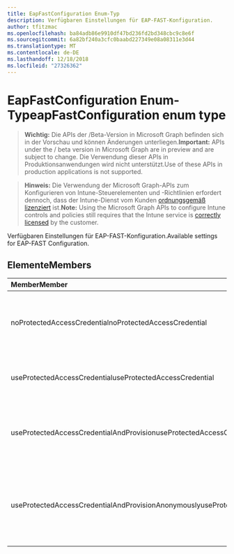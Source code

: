 ```yaml
---
title: EapFastConfiguration Enum-Typ
description: Verfügbaren Einstellungen für EAP-FAST-Konfiguration.
author: tfitzmac
ms.openlocfilehash: ba84adb86e9910df47bd236fd2bd348cbc9c8e6f
ms.sourcegitcommit: 6a82bf240a3cfc0baabd227349e08a08311e3d44
ms.translationtype: MT
ms.contentlocale: de-DE
ms.lasthandoff: 12/18/2018
ms.locfileid: "27326362"
---
```

# <a name="eapfastconfiguration-enum-type"></a><span data-ttu-id="4e69d-103">EapFastConfiguration Enum-Typ</span><span class="sxs-lookup"><span data-stu-id="4e69d-103">eapFastConfiguration enum type</span></span>

> <span data-ttu-id="4e69d-104">**Wichtig:** Die APIs der /Beta-Version in Microsoft Graph befinden sich in der Vorschau und können Änderungen unterliegen.</span><span class="sxs-lookup"><span data-stu-id="4e69d-104">**Important:** APIs under the / beta version in Microsoft Graph are in preview and are subject to change.</span></span> <span data-ttu-id="4e69d-105">Die Verwendung dieser APIs in Produktionsanwendungen wird nicht unterstützt.</span><span class="sxs-lookup"><span data-stu-id="4e69d-105">Use of these APIs in production applications is not supported.</span></span>

> <span data-ttu-id="4e69d-106">**Hinweis:** Die Verwendung der Microsoft Graph-APIs zum Konfigurieren von Intune-Steuerelementen und -Richtlinien erfordert dennoch, dass der Intune-Dienst vom Kunden [ordnungsgemäß lizenziert](https://go.microsoft.com/fwlink/?linkid=839381) ist.</span><span class="sxs-lookup"><span data-stu-id="4e69d-106">**Note:** Using the Microsoft Graph APIs to configure Intune controls and policies still requires that the Intune service is [correctly licensed](https://go.microsoft.com/fwlink/?linkid=839381) by the customer.</span></span>

<span data-ttu-id="4e69d-107">Verfügbaren Einstellungen für EAP-FAST-Konfiguration.</span><span class="sxs-lookup"><span data-stu-id="4e69d-107">Available settings for EAP-FAST Configuration.</span></span>
## <a name="members"></a><span data-ttu-id="4e69d-108">Elemente</span><span class="sxs-lookup"><span data-stu-id="4e69d-108">Members</span></span>
|<span data-ttu-id="4e69d-109">Member</span><span class="sxs-lookup"><span data-stu-id="4e69d-109">Member</span></span>|<span data-ttu-id="4e69d-110">Wert</span><span class="sxs-lookup"><span data-stu-id="4e69d-110">Value</span></span>|<span data-ttu-id="4e69d-111">Beschreibung</span><span class="sxs-lookup"><span data-stu-id="4e69d-111">Description</span></span>|
|:---|:---|:---|
|<span data-ttu-id="4e69d-112">noProtectedAccessCredential</span><span class="sxs-lookup"><span data-stu-id="4e69d-112">noProtectedAccessCredential</span></span>|<span data-ttu-id="4e69d-113">0</span><span class="sxs-lookup"><span data-stu-id="4e69d-113">0</span></span>|<span data-ttu-id="4e69d-114">EAP-FAST ohne geschützte Zugriffsberechtigung (PAC) verwenden.</span><span class="sxs-lookup"><span data-stu-id="4e69d-114">Use EAP-FAST without Protected Access Credential (PAC).</span></span>|
|<span data-ttu-id="4e69d-115">useProtectedAccessCredential</span><span class="sxs-lookup"><span data-stu-id="4e69d-115">useProtectedAccessCredential</span></span>|<span data-ttu-id="4e69d-116">1</span><span class="sxs-lookup"><span data-stu-id="4e69d-116">1</span></span>|<span data-ttu-id="4e69d-117">Verwenden Sie geschützte Zugriffsinformationen (PAC).</span><span class="sxs-lookup"><span data-stu-id="4e69d-117">Use Protected Access Credential (PAC).</span></span>|
|<span data-ttu-id="4e69d-118">useProtectedAccessCredentialAndProvision</span><span class="sxs-lookup"><span data-stu-id="4e69d-118">useProtectedAccessCredentialAndProvision</span></span>|<span data-ttu-id="4e69d-119">2</span><span class="sxs-lookup"><span data-stu-id="4e69d-119">2</span></span>|<span data-ttu-id="4e69d-120">Verwendung geschützt Access Anmeldeinformationen (PAC) und Provision PAC</span><span class="sxs-lookup"><span data-stu-id="4e69d-120">Use Protected Access Credential (PAC) and Provision PAC.</span></span>|
|<span data-ttu-id="4e69d-121">useProtectedAccessCredentialAndProvisionAnonymously</span><span class="sxs-lookup"><span data-stu-id="4e69d-121">useProtectedAccessCredentialAndProvisionAnonymously</span></span>|<span data-ttu-id="4e69d-122">3</span><span class="sxs-lookup"><span data-stu-id="4e69d-122">3</span></span>|<span data-ttu-id="4e69d-123">Verwenden Sie geschützte Zugriffsberechtigung (PAC), PAC bereitgestellt werden soll, und dazu anonym.</span><span class="sxs-lookup"><span data-stu-id="4e69d-123">Use Protected Access Credential (PAC), Provision PAC, and do so anonymously.</span></span>|





